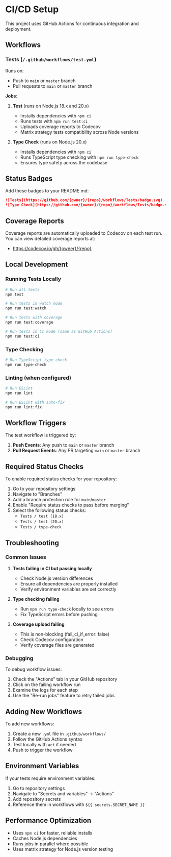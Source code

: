 # CI/CD Setup

This project uses GitHub Actions for continuous integration and deployment.

## Workflows

### Tests (`/.github/workflows/test.yml`)

Runs on:
- Push to `main` or `master` branch
- Pull requests to `main` or `master` branch

**Jobs:**

1. **Test** (runs on Node.js 18.x and 20.x)
   - Installs dependencies with `npm ci`
   - Runs tests with `npm run test:ci`
   - Uploads coverage reports to Codecov
   - Matrix strategy tests compatibility across Node versions

2. **Type Check** (runs on Node.js 20.x)
   - Installs dependencies with `npm ci`
   - Runs TypeScript type checking with `npm run type-check`
   - Ensures type safety across the codebase

## Status Badges

Add these badges to your README.md:

```markdown
![Tests](https://github.com/{owner}/{repo}/workflows/Tests/badge.svg)
![Type Check](https://github.com/{owner}/{repo}/workflows/Tests/badge.svg?job=type-check)
```

## Coverage Reports

Coverage reports are automatically uploaded to Codecov on each test run. You can view detailed coverage reports at:
- https://codecov.io/gh/{owner}/{repo}

## Local Development

### Running Tests Locally

```bash
# Run all tests
npm test

# Run tests in watch mode
npm run test:watch

# Run tests with coverage
npm run test:coverage

# Run tests in CI mode (same as GitHub Actions)
npm run test:ci
```

### Type Checking

```bash
# Run TypeScript type check
npm run type-check
```

### Linting (when configured)

```bash
# Run ESLint
npm run lint

# Run ESLint with auto-fix
npm run lint:fix
```

## Workflow Triggers

The test workflow is triggered by:

1. **Push Events**: Any push to `main` or `master` branch
2. **Pull Request Events**: Any PR targeting `main` or `master` branch

## Required Status Checks

To enable required status checks for your repository:

1. Go to your repository settings
2. Navigate to "Branches"
3. Add a branch protection rule for `main`/`master`
4. Enable "Require status checks to pass before merging"
5. Select the following status checks:
   - `Tests / test (18.x)`
   - `Tests / test (20.x)`
   - `Tests / type-check`

## Troubleshooting

### Common Issues

1. **Tests failing in CI but passing locally**
   - Check Node.js version differences
   - Ensure all dependencies are properly installed
   - Verify environment variables are set correctly

2. **Type checking failing**
   - Run `npm run type-check` locally to see errors
   - Fix TypeScript errors before pushing

3. **Coverage upload failing**
   - This is non-blocking (fail_ci_if_error: false)
   - Check Codecov configuration
   - Verify coverage files are generated

### Debugging

To debug workflow issues:

1. Check the "Actions" tab in your GitHub repository
2. Click on the failing workflow run
3. Examine the logs for each step
4. Use the "Re-run jobs" feature to retry failed jobs

## Adding New Workflows

To add new workflows:

1. Create a new `.yml` file in `.github/workflows/`
2. Follow the GitHub Actions syntax
3. Test locally with `act` if needed
4. Push to trigger the workflow

## Environment Variables

If your tests require environment variables:

1. Go to repository settings
2. Navigate to "Secrets and variables" → "Actions"
3. Add repository secrets
4. Reference them in workflows with `${{ secrets.SECRET_NAME }}`

## Performance Optimization

- Uses `npm ci` for faster, reliable installs
- Caches Node.js dependencies
- Runs jobs in parallel where possible
- Uses matrix strategy for Node.js version testing 

